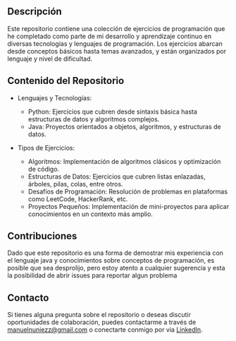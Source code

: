 ## Descripción
Este repositorio contiene una colección de ejercicios de programación que he completado como parte de mi desarrollo y aprendizaje continuo en diversas tecnologías y lenguajes de programación. Los ejercicios abarcan desde conceptos básicos hasta temas avanzados, y están organizados por lenguaje y nivel de dificultad.

## Contenido del Repositorio
- Lenguajes y Tecnologías:
  - Python: Ejercicios que cubren desde sintaxis básica hasta estructuras de datos y algoritmos complejos.
  - Java: Proyectos orientados a objetos, algoritmos, y estructuras de datos.

- Tipos de Ejercicios:
  - Algoritmos: Implementación de algoritmos clásicos y optimización de código.
  - Estructuras de Datos: Ejercicios que cubren listas enlazadas, árboles, pilas, colas, entre otros.
  - Desafíos de Programación: Resolución de problemas en plataformas como LeetCode, HackerRank, etc.
  - Proyectos Pequeños: Implementación de mini-proyectos para aplicar conocimientos en un contexto más amplio.

## Contribuciones
Dado que este repositorio es una forma de demostrar mis experiencia con el lenguaje java y conocimientos sobre conceptos de programación, es posible que sea desprolijo, pero estoy atento a cualquier sugerencia y esta la posibilidad de abrir issues para reportar algun problema

## Contacto
Si tienes alguna pregunta sobre el repositorio o deseas discutir oportunidades de colaboración, puedes contactarme a través de manuelnuniezz@gmail.com o conectarte conmigo por via [LinkedIn](www.linkedin.com/in/tecmanuelnuñez).
